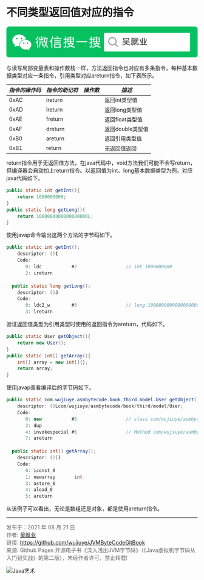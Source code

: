 # 不同类型返回值对应的指令

![Java艺术](../qrcode/javaskill_qrcode_01.png)

与读写局部变量表和操作数栈一样，方法返回指令也对应有多条指令，每种基本数据类型对应一条指令，引用类型对应areturn指令，如下表所示。

| ***指令的操作码*** | ***指令的助记符*** | ***操作数*** | ***描述***       |
| ------------------ | ------------------ | ------------ | ---------------- |
| 0xAC               | ireturn            |              | 返回int类型值    |
| 0xAD               | lreturn            |              | 返回long类型值   |
| 0xAE               | freturn            |              | 返回float类型值  |
| 0xAF               | dreturn            |              | 返回double类型值 |
| 0xB0               | areturn            |              | 返回引用类型值   |
| 0xB1               | return             |              | 无返回值返回     |

return指令用于无返回值方法，在java代码中，void方法我们可能不会写return，但编译器会自动加上return指令。以返回值为int、long基本数据类型为例，对应java代码如下。

```java
public static int getInt(){
    return 1000000000;
}
public static long getLong(){
    return 1000000000000000000L;
}
```

使用javap命令输出这两个方法的字节码如下。

```java
public static int getInt();
    descriptor: ()I
    Code:
       0: ldc           #2                  // int 1000000000
       2: ireturn

  public static long getLong();
    descriptor: ()J
    Code:
       0: ldc2_w        #3                  // long 1000000000000000000l
       3: lreturn
```

验证返回值类型为引用类型时使用的返回指令为areturn，代码如下。

```java
public static User getObject(){
    return new User();
}
public static int[] getArray(){
    int[] array = new int[]{};
    return array;
}
```

使用javap查看编译后的字节码如下。

```java
public static com.wujiuye.asmbytecode.book.third.model.User getObject();
    descriptor: ()Lcom/wujiuye/asmbytecode/book/third/model/User;
    Code:
       0: new           #5                  // class com/wujiuye/asmbytecode/book/third/model/User
       3: dup
       4: invokespecial #6                  // Method com/wujiuye/asmbytecode/book/third/model/User."<init>":()V
       7: areturn

  public static int[] getArray();
    descriptor: ()[I
    Code:
       0: iconst_0
       1: newarray       int
       3: astore_0
       4: aload_0
       5: areturn
```

从该例子可以看出，无论是数组还是对象，都是使用areturn指令。

---

<font color= #666666>发布于：2021 年 08 月 21 日</font><br><font color= #666666>作者: [吴就业](https://www.wujiuye.com/)</font><br><font color= #666666>链接: https://github.com/wujiuye/JVMByteCodeGitBook</font><br><font color= #666666>来源: Github Pages 开源电子书《深入浅出JVM字节码》（《Java虚拟机字节码从入门到实战》的第二版），未经作者许可，禁止转载!</font><br>

![Java艺术](../qrcode/javaskill_qrcode_02.png)


